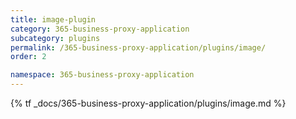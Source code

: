 ```yaml
---
title: image-plugin
category: 365-business-proxy-application
subcategory: plugins
permalink: /365-business-proxy-application/plugins/image/
order: 2

namespace: 365-business-proxy-application
---
```


{% tf _docs/365-business-proxy-application/plugins/image.md %}